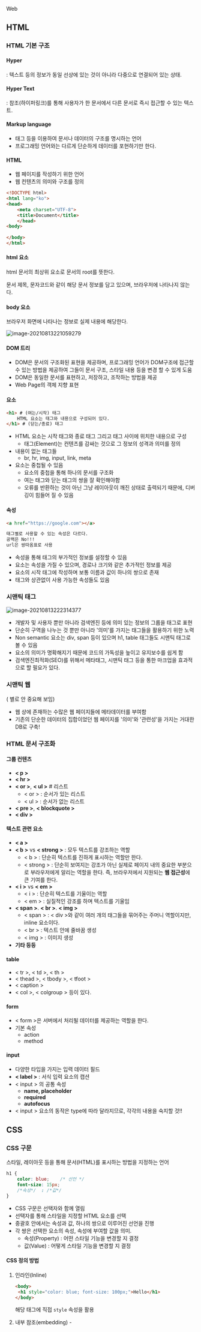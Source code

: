 Web

## HTML

### HTML 기본 구조

#### Hyper

: 텍스트 등의 정보가 동일 선상에 있는 것이 아니라 다중으로 연결되어 있는 상태.



#### Hyper Text

: 참조(하이퍼링크)를 통해 사용자가 한 문서에서 다른 문서로 즉시 접근할 수 있는 텍스트.



#### Markup language

- 태그 등을 이용하여 문서나 데이터의 구조를 명시하는 언어
- 프로그래밍 언어와는 다르게 단순하게 데이터를 포현하기만 한다.



#### HTML

- 웹 페이지를 작성하기 위한 언어
- 웹 컨텐츠의 의미와 구조를 정의



```html
<!DOCTYPE html>
<html lang="ko">
<head>
    <meta charset="UTF-8">
    <title>Document</title>
    </head>
<body>
    
</body>
</html>
```



#### html 요소

html 문서의 최상위 요소로 문서의 root를 뜻한다.

문서 제목, 문자코드와 같이 해당 문서 정보를 담고 있으며, 브라우저에 나타나지 않는다.



#### body 요소

브라우저 화면에 나타나는 정보로 실제 내용에 해당한다.

![image-20210813221059279](Web.assets/image-20210813221059279.png)

#### DOM 트리

- DOM은 문서의 구조화된 표현을 제공하며, 프로그래밍 언어가 DOM구조에 접근할 수 있는 방법을 제공하여 그들이 문서 구조, 스타일 내용 등을 변경 할 수 있게 도움
- DOM은 동일한 문서를 표현하고, 저장하고, 조작하는 방법을 제공
- Web Page의 객체 지향 표현



#### 요소

```html
<h1> # (여는/시작) 태그
    HTML 요소는 태그와 내용으로 구성되어 있다.
</h1> # (닫는/종료) 태그
```

- HTML 요소는 시작 태그와 종료 태그 그리고 태그 사이에 위치한 내용으로 구성
  - 태그(Element)는 컨텐츠를 감싸는 것으로 그 정보의 성격과 의미를 정의
- 내용이 없는 태그들
  - br, hr, img, input, link, meta
- 요소는 중첩될 수 있음
  - 요소의 중첩을 통해 하나의 문서를 구조화
  - 여는 태그와 닫는 태그의 쌍을 잘 확인해야함
  - 오류를 반환하는 것이 아닌 그냥 레이아웃이 깨진 상태로 출력되기 때문에, 디버깅이 힘들어 질 수 있음



#### 속성

```html
<a href="https://google.com"></a>

태그별로 사용할 수 있는 속성은 다르다.
공백은 No!!!
url은 쌍따옴표로 사용
```

- 속성을 통해 태그의 부가적인 정보를 설정할 수 있음
- 요소는 속성을 가질 수 있으며, 경로나 크기와 같은 추가적인 정보를 제공
- 요소의 시작 태그에 작성하며 보통 이름과 값이 하나의 쌍으로 존재
- 태그와 상관없이 사용 가능한 속성들도 있음



### 시맨틱 태그

![image-20210813222314377](Web.assets/image-20210813222314377.png)



- 개발자 및 사용자 뿐만 아니라 검색엔진 등에 의미 있는 정보의 그룹을 태그로 표현
- 단순히 구역을 나누는 것 뿐만 아니라 '의미'를 가지는 태그들을 활용하기 위한 노력
- Non semantic 요소는 div, span 등이 있으며 h1, table 태그들도 시맨틱 태그로 볼 수 있음
- 요소의 의미가 명확해지기 때문에 코드의 가독성을 높이고 유지보수를 쉽게 함
- 검색엔진최적화(SEO)를 위해서 메타태그, 시맨틱 태그 등을 통한 마크업을 효과적으로 할 필요가 있다.



### 시맨틱 웹

( 별로 안 중요해 보임)

- 웹 상에 존재하는 수많은 웹 페이지들에 메타데이터를 부여함
- 기존의 단순한 데이터의 집합이었던 웹 페이지를 '의미'와 '관련성'을 가지는 거대한 DB로 구축!







### HTML 문서 구조화

#### 그룹 컨텐츠

- **< p >**
- **< hr >**
- **< or >**,  **< ul >**   # 리스트
  - < or > : 순서가 있는 리스트
  - <  ul > : 순서가 없는 리스트
- **< pre >**,  **< blockquote >**
- **< div >**



#### 텍스트 관련 요소

- **< a >**
- **< b >**  vs  **< strong >**  :  모두 텍스트를 강조하는 역할
  - < b >  :  단순히 텍스트를 진하게 표시하는 역할만 한다.
  - < strong >  :  단순히 보여지는 강조가 아닌 실제로 페이지 내의 중요한 부분으로 부라우저에게
                           알리는 역할을 한다.
                           즉, 브라우저에서 지원되는 **웹 접근성**에 큰 기여를 한다.
- **< i >**  vs  **< em >**
  - < i >  :  단순히 텍스트를 기울이는 역할
  - < em >  :  실질적인 강조를 하며 텍스트를 기울임
- **< span >**.  **< br >**.  **< img >**
  - < span >  :  < div >와 같이 여러 개의 태그들을 묶어주는 주머니 역할이지만, inline 요소이다.
  - < br > : 텍스트 안에 줄바꿈 생성
  - < img > : 이미지 생성
- **기타 등등**



#### table

- < tr >, < td >, < th >
- < thead >, < tbody >, < tfoot >
- < caption >
- < col >, < colgroup > 등이 있다.



#### form

- < form >은 서버에서 처리될 데이터를 제공하는 역할을 한다.
- 기본 속성
  - action
  - method



#### input

- 다양한 타입을 가지는 입력 데이터 필드
- **< label >**  :  서식 입력 요소의 캡션
- < input > 의 공통 속성
  - **name, placeholder**
  - **required**
  - **autofocus**
- < input > 요소의 동작은 type에 따라 달라지므로,  각각의 내용을 숙지할 것!!





## CSS

### CSS 구문

스타일, 레이아웃 등을 통해 문서(HTML)를 표시하는 방법을 지정하는 언어

```css
h1 {
    color: blue;	/* 선언 */
    font-size: 15px;
    /*속성*/  : /*값*/
}
```

- CSS 구문은 선택자와 함께 열림
- 선택자를 통해 스타일을 지정할 HTML 요소를 선택
- 중괄호 안에서는 속성과 값, 하나의 쌍으로 이루어진 선언을 진행
- 각 쌍은 선택한 요소의 속성, 속성에 부여할 값을 의미.
  - 속성(Property) : 어떤 스타일 기능을 변경할 지 결정
  - 값(Value) : 어떻게 스타일 기능을 변경할 지 결정



#### CSS 정의 방법

1. 인라인(Inline)

   ```html
   <body>
   	<h1 style="color: blue; font-size: 100px;">Hello</h1>
   </body>
   ```

   해당 태그에 직접 `style` 속성을 활용



2. 내부 참조(embedding)  -  <style>

   ```html
   <head>
       <style>
           h1 {
               color: blue;
               font-size: 100px;
           }
       </style>
   </head>
   ```

   head 태그 내에 `<style>`에 지정



3. 외부 참조(link file) - 분리된 css 파일

   ```html
   <head>
       <link rel="stylesheet" href="mystyle.css">
   </head>
   ```

   ```css
   # mystyle.css  즉, css 새로운  파일 들고오기
   
   h1 {
       color:blue;
       font-size: 20px
   }
   ```

   

### CSS Selectors

- HTML 문서에서 특정한 요소를 선택하여 스타일링 하기 위해서는 반드시 선택자라는 개념이 필요

- 기본 선택자

  - 전체 선택자,  요소 선택자
  - 클래스 선택자,  아이디 선택자,  속성 선택자

  ##### 요소 선택자

  - HTML 태그를 직접 선택

  ##### 클래스 선택자

  - 마침표(.) 문자로 시작하며,  해당 클래스가 적용된 모든 항목을 선택

  ##### 아이디(id) 선택자

  - \# 문자로 시작하며, 해당 아이디가 적용된 모든 항목을 선택
  - 일반적으로 하나의 문서에 1번만 사용 (Unique)
  - 여러 번 사용해도 동작은 하지만, 단일 id를 사용하는 것을 권장 **

  

  #### CSS 적용 우선 순위

  1. 중요도(Importance)
     - `!important`	 :   이걸 통해 다른 요소들에게 큰 영향을 미쳐서 최대한 쓰지말자!!
  2.  우선 순위
     - 인라인  >  id 선택자  >  class 선택자, 속성 선택자  >  요소 선택자
  3.  소스 순서

  

#### QUIZ

![image-20210814173954875](Web.assets/image-20210814173954875.png)

색 맞추기

	1.   ?
 	2.   ?
 	3.   ?
 	4.   ?
 	5.   ?
 	6.   ?
 	7.   ?
 	8.   ?



```
1 : orange(외부참조),  2 : blue(클래스),  3 : green(css에서 마지막에 선언된 green을 씀),
4 : green(3번과 마찬가지),  5 : red(id > class),  6 : darkviolet(!important),
7 : yellow(인라인 > id > class),   8 : darkviolet(!important > inline)
```



#### - 결합자

- 자손 결합자,  자식 결합자
- 일반 형제 결합자,  인접 형제 결합



- CSS는 상속을 통해 부모 요소의 속성을 자식에게 상속한다.

  - 속성(프로퍼티) 중에는 상속이 되는 것과 되지 않는 것들이 있다.

  - 상속 되는 것

    - ex ) Text 관련 요소,  opacity,  visibility 등

  - 상속 되지 않는 것

    - ex)  Boxmodel 관련 요소 (width, height, margin, padding, border, box-sizing, display)

      ​	    Position 관련 요소 (position, top/right/bottom/left,  z-index) 등

    ```html
    <body>
        <p>안녕하세요 <span>김싸피</span> 입니다. </p>
    </body>
    ```

    ```html
    <style>
        p {
            /* 상속됨 */
            color: red;
            /* 상속 안됨 */
            border: 1px solid black;
        }
        
        span {
            border: 1px solid blue;
        }
    </style>
    ```

    ![image-20210814175919189](Web.assets/image-20210814175919189.png)

    위와 같이 상속받지 않음을 알 수 있다.



### CSS 단위

- **px(픽셀)**

  - 모니터 해상도의 한 화소인 '픽셀'을 기준
  - 픽셀의 크기는 변하지 않기 때문에 고정적인 단위
  - 하지만 모니터의 해상도마다 달라져서 각각의 컴퓨터에서 각각 18px이라고 해도 다른 값을 가진다. **
  - 즉, 모두가 똑같이 보이는 단위는 아니다!!!!!!!

  

- **%**

  - 백분율 단위
  - 가변적인 레이아웃에서 자주 사용

- **em**

  - (바로 위, 부모 요소에 대한) 상속의 영향을 받음
  - 배수 단위, 요소에 지정된 사이즈에 상대적인 사이즈를 가짐.
  - ex)  부모요소 1.5em, 자식요소 1.5em으로 글자 크기 = 16px
  - -> 글자 크기는 16 * 1.5 * 1.5 => 36px이 된다.

  

- **rem**

  - (바로 위, 부모 요소에 대한) 상속의 영향을 받지 않음
  - 최상위 요소의 사이즈를 기준으로 배수 단위를 가짐.
  - ex) 부모요소 1.5em, 자식요소 1.5em, 글자 크기 = 16px
  - ->  글자 크기는 16 * 1.5 => 24px이 된다.

  

  ```html
  <style>
      .em {
          font-size: 1.5em;
      }
      .rem {
          font-size: 1.5rem;
      }
  </style>
  ```

  ```html
  <body>
      <ul class="em">
          <li class="em">1.5em</li>		<!-- 36px -->
          <li class="rem">1.5rem</li>		<!-- 24px -->
      </ul>
  </body>
  ```

  

  

- **viewport**

  - 웹 페이지를 방문한 유저에게 바로 보이게 되는 웹 컨텐츠의 영역
  - 주로 스마트폰이나 태블릿 디바이스의 화면을 일컫는 용어
  - 글자 그대로 디바이스의 viewport를 기준으로 상대적인 사이즈가 결정됨
  - vw, vh, vmin, vmax



#### 색상 단위

1. 색상 키워드

   - 대소문자를 구분하지 않음
   - red, blue, black과 같은 특정 색을 직접 글자로 나타냄

   

2. RGB 색상

   - 16진수 표기법 혹은 함수형 표기법을 사용해서 특정 색을 표현하는 방식
   - ex) '#' + 16진수 표기법
   - ex) rgb() 함수형 표기법

   

3. HSL 색상

   - 색상, 채도, 명도를 통해 특정 색을 표현하는 방식

**\*a는 alpha(투명도)가 추가된 것**

```css
p { color: rgba(0, 0, 0, 0.5); }
p { color: hsla(120, 100%, 0.5); }
```





### Selectors 심화

#### 자손 결합자

- selector A 하위의 모든 selector B 요소

  ```html
  <style>
    div span {
      color: red;
    }
  </style>
  
  <body>
    <div>
        <span>이견 빨강입니다.</span>
        <p>이건 빨강이 아닙니다.</p>
        <p>
          <span>이건 빨강입니다.</span>
        </p>
    </div>
  </body>
  ```

  이러면 body에 속하는 모든 <span> 태그를 빨강으로 지정



#### 자식 결합자

- selector A 바로 아래의 selector B 요소

  ```html
  <style>
    div > span {
      color: red;
    }
  </style>
  
  <body>
    <div>
        <span>이견 빨강입니다.</span>
        <p>이건 빨강이 아닙니다.</p>
        <p>
          <span>이건 빨강이 아닙니다.</span>
        </p>
    </div>
  </body>
  ```

  이러면 div 바로 아래에 있는 <span>만 빨강으로 바꾸고

  그 밑에 <p>안에 있는 <span>은 빨강으로 바꾸지 않는다.



#### 일반 형제 결합자

- selector A의 형제 요소 중 뒤에 위치하는 selector B 요소를 모두 선택

  ```html
  <style>
    p ~ span {
      color: red;
    }
  </style>
  
  <body>
    <span>p태그의 앞에 잇기 때문에 이건 빨강이 아닙니다.</span>
    <p>여기 문단이 있습니다.</p>
    <b>그리고 코드도 있습니다.</b>
    <span>p태그와 형제이기 때문에 이건 빨강입니다.</span>
    <b>더 많은 코드가 있습니다.</b>
    <span>이것도 p태그와 형제이기 때문에 빨강입니다.</span>
  </body>
  ```

  < p > 이후에 나오는 같은 라인에 존재하는 모든 <span>에 빨강색을 부여한다.

  



#### 인접 형제 결합자

- selector A의 형제 요소 중 바로 뒤에 위치하는 selector B 요소를 선택

  ```html
  <style>
    p + span {
      color: red;
    }
  </style>
  
  <body>
    <span>p태그의 앞에 잇기 때문에 이건 빨강이 아닙니다.</span>
    <p>여기 문단이 있습니다.</p>
    <span>p태그와 인접한 형제이기 때문에 이건 빨강입니다.</span>
    <b>더 많은 코드가 있습니다.</b>
    <span>p태그와 인접한 형제가 아니기 때문에 이건 빨강이 아닙니다.</span>
  </body>
  ```

  < p > 바로 뒤에 있는 같은 라인에 존재하는 <span> 하나만 빨강색으로 지정한다!!

  

### Box model

#### 네모 세상

- 모든 HTML 요소는 box 형태로 되어있음
- 하나의 박스는 네 부분(영역)으로 이루어짐
  - content  :  글이나 이미지 등 요소의 실제 내용
  - padding  :  테두리 안쪽의 내부 여백 요소에 적용된 배경색, 이미지는 padding 까지 적용
  - border  :  테두리 영역
  - margin  :  테두리 바깥의 외부 여백 배경색을 지정할 수 없다.



- margin: 10px  =>  상하좌우 10px
- margin:  10px  20px  =>  상하 10px  좌우 20px
- margin:  10px  20px  30px  =>  상 10px  좌우 20px  하 30px
- margin:  10px  20px  30px  40px  =>  상10px 좌20px 하30px  우40px



```css
.border {
    border-width: 2px;
    border-style: dashed;
    border-color: black;
}
```

위의 식을 더욱 간결하게 표현

```css
.border {
    border: 2px dashed black;
}
```

=> 2px, dashed, black의 요소를 지정함에 있어 순서는 상관없다!!



#### quiz

```html
<style>
    .box {
        width: 100px;
        margin: 10px auto;
        padding: 20px;
        border: 1px solid black;
        color: white;
        text-align: center;
        background-color: blueviolet;
    }
    
    .box-sizing {
        box-sizing: border-box;
        margin-top: 50px
    }
</style>
```

```html
<body>
    <div class="box">content-box</div>
    <div class="box box-sizing">border-box</div>
</body>
```

1. content-box의 width는 어떨까?
   - content: 100px + padding: 20px * 2 + border: 1px * 2  ==  142
2. border-box의 width는 어떨까?
   - border-box는 모두 합쳐서 box자체가 100px이 되도록 지정
   - 즉, content가 58px이 된다.



- box-sizing
  - 기본적으로 모든 요소의 `box-sizing`은 `content-box`
    - Padding을 제외한 순수 contents 영역만을 box로 지정
  - 다만, 우리가 일반적으로 영역을 볼 때는 border까지의 너비를 100px 보는 것을 원함
    - 그 경우, `box-sizing`을 `border-box`으로 설정



#### 마진 상쇄

: block A의 top과 block B의 bottom에 적용된 각각의 margin이 둘 중에서 큰 마진 값으로 결합되는 현상



### Display

#### CSS

모든 요소는 네모(박스모델)이고,  어떻게 보여지는지(display)에 따라 문서에서의 배치가 달라질 수 있다.



#### display

HTML 요소들을 시각적으로 어떻게 보여줄 지 결정하는 속성



#### 1. display : block

- 줄 바꿈이 일어나는 요소
- 화면 크기 전체의 가로 폭을 차지한다.
- 블록 레벨 요소 안에 인라인 레벨 요소가 들어갈 수 있다.
- 대표적인 블록 레벨 요소 :
  - div   /   ul,  ol,  li   /   p   /   hr   /   form 등



#### 2. display : inline

- 줄 바꿈이 일어나지 않는 행의 일부 요소
- content 너비만큼 가로 폭을 차지한다.
- width,  height,  margin-top,  margin-bottom을 지정할 수 없다.
- 상하 여백을 `line-height`로 지정한다.
- 대표적인 인라인 레벨 요소 :
  - span   /   a   /   img   /   input,  label   /   b,  em,  i,  strong 등



#### 속성에 따른 수평 정렬

​			**Block**의 정렬                                                                                                                   **Inline**의 정렬	

![image-20210814214926675](Web.assets/image-20210814214926675.png)

#### 3. display : inline-block

- block과 inline 레벨 요소의 특징을 모두 갖는다.
- inline처럼 한 줄에 표시 가능하며,
- block처럼 width,  height,  margin  속성을 모두 지정할 수 있다.



#### 4. display : none    ** hidden이랑 none 비교

- 해당 요소를 화면에 표시하지 않는다.  ( == 공간조차 사라진다. ) 
- 이와 비슷한 **visibility: hidden**은 해당 요소가 공간은 차지하나 화면에 표시만 하지 않는다.





### Position

- 문서 상에서 요소를 배치하는 방법을 지정한다.

- `static` : 모든 태그의 기본 값

  - 일반적인 요소의 배치 순서에 따름 (좌측 상단)
  - 부모 요소 내에서 배치도리 때는 부모 요소의 위치를 기준으로 배치 됨

- 아래의 좌표(top, bottom, left, right)를 사용하여 이동이 가능하다.  (음수 값도 가능) !!

- ex) top: 100px  =  위에서부터 아래로 100px 이동했다고 해석해야 한다!

  

  - `relative`

    - 자기 자신의 static 위치를 **기준**으로 이동
    - 레이아웃에서 요소가 차지하는 공간은 static일 때와 같음

    

  - `absolute`

    - 요소를 일반적인 문서 흐름에서 제거 후 레이아웃에 공간을 차지하지 않음
    - 즉, 다른 모든 것과 별개로 독자적인 곳에 놓임
    - 페이지의 다른 요소의 위치와 간섭하지 않는 격리된 사용자 인터페이스 기능을 만드는데 활용
      - 팝업 정보 상자, 제어 메뉴, 롤오버 패널, 페이지 어느 곳에서나 끌어서 놓기가 가능한 것들!
    - **static이 아닌 가장 가까이 있는 부모 / 조상 요소**를 기준으로 이동 (없는 경우 body에 붙는 형태 )
    - 즉, relative 또는 absolute인 부모요소의 좌상 꼭지점을 기준으로 이동한다!!

    

  - `fixed`

    - 요소를 일반적인 문서 흐름에서 제거 후 레이아웃에 공간을 차지하지 않음
    - 부모요소와 관계없이 **viewport**를 기준으로 이동
    - 스크롤 시에도 항상 같은 곳에 위치함







## CSS

### float

- 본래는 이미지 좌, 우측 주변으로 텍스트를 둘러싸는 레이아웃을 위해 도입
- 더 나아가 이미지가 아닌 다른 요소들에도 적용해 웹 사이트의 전체 레이아웃을 만드는데까지 발전

![image-20210814220622412](Web.assets/image-20210814220622412.png)

#### float 속성

- none  :  기본값
- left  :  요소를 왼쪽으로 띄움
- right  :  요소를 오른쪽으로 띄움

```css
.left {
    float: left;
}
```

- 즉,  한 요소가 정상 흐름으로부터 빠져 텍스트 및 **인라인 요소**가 그 주위를 감싸 요소의 좌, 우측을 따라 배치되어야 함을 지정![image-20210814221722271](Web.assets/image-20210814221722271.png)

  

#### float clear

float를 지정해주었을 때 아래 많은 레이아웃들의 전체적인 구조가 망가지게 되는 현상을 방지하기 위한 작업

기본값은 inline이다.

```css
/* clearfix 다음에 가상요소 즉, 장식용 컨텐츠를 추가로 설정하겠다. */
.clearfix::after {
    content: "";
    display: block;  /* 기본값이 inline이라서 아래있는 요소들이 올라오지 못하도록 블락 지정!! */
    clear: both;   /* 선행 요소가 float가 됬음을 무시하겠다. */
}
```

```html
<header class="clearfix">	<!-- 부모에 지정 -->
	<div class="box1 left">float left</div>
</header>
<div class="box2">div</div>
```

![image-20210814221751077](Web.assets/image-20210814221751077.png)



#### Float 정리

flexbox 및 그리드 레이아웃과 같은 기술이 나오기 이전

- Float은 열 레이아웃을 만드는데 사용됨

이후

- 원래의 목표인 텍스트 블록 내에서 float 이미지를 위한 역할로 돌아감
  - Ex)  "legacy 레이아웃 기술"로 분류된다.
- 웹에서 여전히 사용하는 경우도 있음





### flexbox

#### CSS Flexible Box Layout

- 오랫동안 CSS Layout을 작성할 수 있는 도구는 float과 positioning 뿐이었다.
  - 문제가 있는 것은 아니었지만, 어떤 면에서는 제한적이고 한계가 있음
- Flexbox라 불리는 Flexible Box Module은 Flexbox 인터페이스 내의 아이템 간 "공간배분"과
  강력한 "정렬" 기능을 제공하기 위한 1차원 레이아웃 모델로 설계
- 요소 간 공간 배분과 정렬 기능을 위한 **1차원(단방향)** 레이아웃



- 요소
  - Flex Container (부모 요소)
  - Flex Item (자식 요소)
- 축
  - main axis (메인축)
  - cross axis (교차축)



#### Flex Container (부모 요소)

- display 속성을 flex 혹은 inline-flex로 지정
- flexbox 레이아웃을 형성하는 가장 기본적인 모델
- Flex Item들이 놓여있는 큰 영역



#### Flex Item (자식 요소)

- 컨테이너의 컨텐츠

- 자식들의 정렬은 자식들에게 각각 지정하는 것이 아니라 자식들을 감싸는 부모에 지정을 해줘야 한다!!  **



#### Flex에 적용하는 속성

- 배치 방향 설정 (메인축의 방향 = 상하좌우 정함)
  - `flex-direction`
    - 메인축 방향만 바꾼다.
    - 단방향 레이아웃이다!
    - row,  row-reverse,  column,  column-reverse



- 메인축 방향 정렬
  - `justify-content`  :  메인축 기준 여러 줄 정렬
    - flex-start  :  왼쪽부터 정렬
    - flex-end  :  오른쪽부터 정렬
    - space-between  :  좌우정렬
    - space-around  :  벽과 좌우간에는 각각의 items간의 간격의 반
    - space-evenly  :  벽과 좌우간에 간격 == 각각의 items간의 간격



- 교차축 방향 정렬

  - `align-items`  :  교차축 기준 한 줄 정렬

    - stretch  :  기본 정렬
    - flex-start  :  가장 위로 이동
    - flex-end  :  가장 아래로 이동

    - center  :  가운데 정렬
    - baseline  :  아래의 사진과 같이 글자 라인에 맞춰 너비, 높이가 다름

    ![image-20210814233014010](Web.assets/image-20210814233014010.png)

  -  `align-self`  :  교차축 기준 선택한 요소 하나 정렬

    - flex-start  :  교차축 기준 시작점
    - flex-end  :  교차축 기준 끝
    - center  :  교차축 기준 중앙점

  - `align-content`



- 기타

  - `flex-wrap` : 한 줄에 너무 많아서 초과됬을 때 **: wrap**을 지정 시 다음 줄로 넘어가게 지정된다.
    						**nowrap** : 강제로 한 줄로 표현
    						**wrap-reverse**  :  넘쳤을 때 윗 줄로 넘어가게 지정
  - `flex-flow`

  ```css
  flex-flow: column wrap;		/* 열을 기준으로 정렬하면서 범위를 벗어나면 우측 다음줄로 넘김*/
  ```

  - `flex-grow`
    - 주축에서 남는 공간을 항목들에게 분배하는 방법
    - 각 아이템의 상대적 비율을 정하는 것은 아님
    - 기본 값  :  0
    - 음수 불가능
  - `order`
    - 작은 숫자 일수록 앞으로 이동
    - 기본 값  :  0



![image-20210814223319643](Web.assets/image-20210814223319643.png)





### bootstrap

#### CDN

- Content Delivery Network
- 컨텐츠를 효율적으로 전달하기 위해 여러 노드에 가진 네트워크에 데이터를 제공하는 시스템

![image-20210815002136742](Web.assets/image-20210815002136742.png)

```css
.mx-auto {	/* 수평 중앙 정렬 */
    margin-right: auto !important;
    margin-left: auto !important;
}
```

```css
.py-0 {   /* 수직 중앙 정렬 */
    padding-top: 0 !important;
    padding-bottom: 0 !important;
}
```

![image-20210815002333340](Web.assets/image-20210815002333340.png)



#### Bootstrap

```html
<div class="d-flex justify-content-start">...</div>
<div class="d-flex align-items-start">...</div>
```



### Responsive web

- 반응형 웹은 별도의 기술 이름이 아닌 웹 디자인에 대한 접근 방식, 반응형 레이아웃 작성에 도움이 되는 사례들의 모음 등을 기술하는데 사용하는 용어



#### Grid system

- Bootstrap Grid system은 flexbox으로 제작됨
- `container`, `rows`, `column`으로 컨텐츠를 배치하고 정렬
- 반드시 기억해야 할 2가지!
  - 12개의 column
  - 6개의 grid breakpoints

















